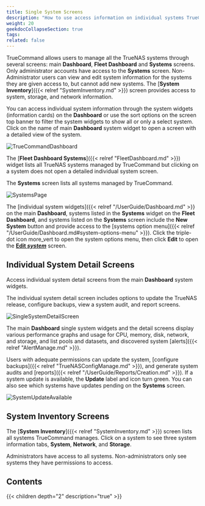 ```yaml
---
title: Single System Screens
description: "How to use access information on individual systems TrueCommand manages."
weight: 20
geekdocCollapseSection: true
tags:
related: false
---
```


TrueCommand allows users to manage all the TrueNAS systems through several screens: main **Dashboard**, **Fleet Dashboard** and **Systems** screens.
Only administrator accounts have access to the **Systems** screen. 
Non-Administrator users can view and edit system information for the systems they are given access to, but cannot add new systems. 
The [**System Inventory**]({{< relref "SystemInventory.md" >}}) screen provides access to system, storage, and network information.

You can access individual system information through the system widgets (information cards) on the **Dashboard** or use the sort options on the screen top banner to filter the system widgets to show all or only a select system. 
Click on the name of main **Dashboard** system widget to open a screen with a detailed view of the system. 

![TrueCommandDashboard](/images/TrueCommand/Dashboard/TCDashBoard.png "TrueCommand Dashboard")

The [**Fleet Dashboard Systems**]({{< relref "FleetDashboard.md" >}}) widget lists all TrueNAS systems managed by TrueCommand but clicking on a system does not open a detailed individual system screen.

The **Systems** screen lists all systems managed by TrueCommand.

![SystemsPage](/images/TrueCommand/Systems/SystemsPage.png "Systems Screen Systems List")

The [individual system widgets]({{< relref "/UserGuide/Dashboard.md" >}} on the main **Dashboard**, systems listed in the **Systems** widget on the **Fleet Dashboard**, and systems listed on the **Systems** screen include the **New System** button and provide access to the [systems option menu]({{< relref "/UserGuide/Dashboard.md#system-options-menu" >}}). 
Click the triple-dot icon <span class="material-icons">more_vert</span> to open the system options menu, then click **Edit** to open the [**Edit *system***]() screen.

## Individual System Detail Screens
Access individual system detail screens from the main **Dashboard** system widgets.

The individual system detail screen includes options to update the TrueNAS release, configure backups, view a system audit, and report screens.

![SingleSystemDetailScreen](/images/TrueCommand/Systems/SingleSystemDetailScreen.png "Individual System Detail Screen")

The main **Dashboard** single system widgets and the detail screens display various performance graphs and usage for CPU, memory, disk, network, and storage, and list pools and datasets, and discovered system [alerts]({{< relref "AlertManage.md" >}}).

Users with adequate permissions can update the system, [configure backups]({{< relref "TrueNASConfigManage.md" >}}), and generate system audits and [reports]({{< relref "/UserGuide/Reports/Creation.md" >}}). 
If a system update is available, the **Update** label and icon turn green. You can also see which systems have updates pending on the **Systems** screen.

![SystemUpdateAvailable](/images/TrueCommand/Dashboard/SystemUpdateAvailable.png "Single System Dashboard")

## System Inventory Screens
The [**System Inventory**]({{< relref "SystemInventory.md" >}}) screen lists all systems TrueCommand manages. 
Click on a system to see three system information tabs, **System**, **Network**, and **Storage**.

Administrators have access to all systems. Non-administrators only see systems they have permissions to access.

## Contents

{{< children depth="2" description="true" >}}
